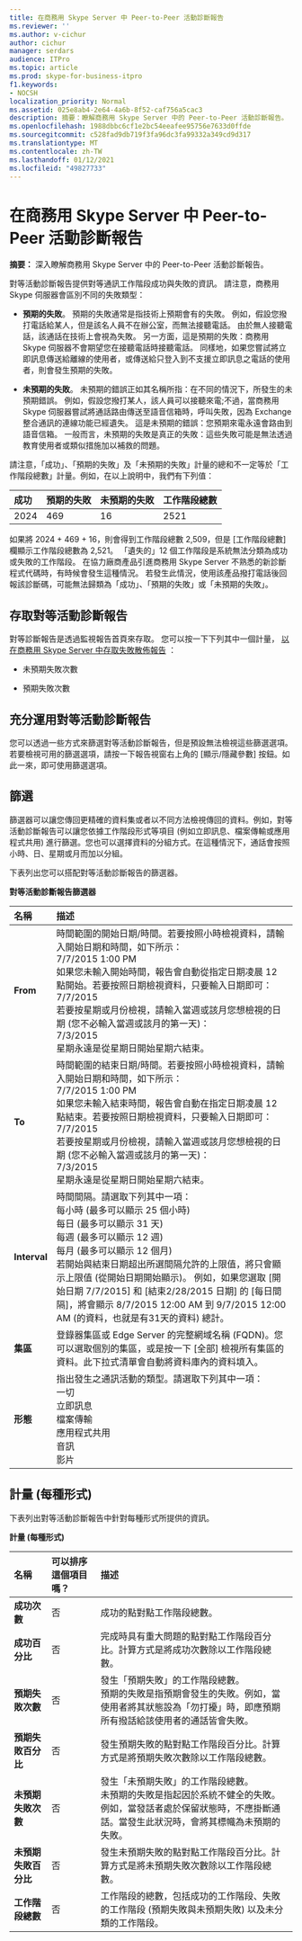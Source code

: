 ```yaml
---
title: 在商務用 Skype Server 中 Peer-to-Peer 活動診斷報告
ms.reviewer: ''
ms.author: v-cichur
author: cichur
manager: serdars
audience: ITPro
ms.topic: article
ms.prod: skype-for-business-itpro
f1.keywords:
- NOCSH
localization_priority: Normal
ms.assetid: 025e8ab4-2e64-4a6b-8f52-caf756a5cac3
description: 摘要：瞭解商務用 Skype Server 中的 Peer-to-Peer 活動診斷報告。
ms.openlocfilehash: 1988dbbc6cf1e2bc54eeafee95756e7633d0ffde
ms.sourcegitcommit: c528fad9db719f3fa96dc3fa99332a349cd9d317
ms.translationtype: MT
ms.contentlocale: zh-TW
ms.lasthandoff: 01/12/2021
ms.locfileid: "49827733"
---
```

# <a name="peer-to-peer-activity-diagnostic-report-in-skype-for-business-server"></a>在商務用 Skype Server 中 Peer-to-Peer 活動診斷報告
 
**摘要：** 深入瞭解商務用 Skype Server 中的 Peer-to-Peer 活動診斷報告。
  
對等活動診斷報告提供對等通訊工作階段成功與失敗的資訊。 請注意，商務用 Skype 伺服器會區別不同的失敗類型：
  
- **預期的失敗**。 預期的失敗通常是指技術上預期會有的失敗。 例如，假設您撥打電話給某人，但是該名人員不在辦公室，而無法接聽電話。 由於無人接聽電話，該通話在技術上會視為失敗。 另一方面，這是預期的失敗：商務用 Skype 伺服器不會期望您在接聽電話時接聽電話。 同樣地，如果您嘗試將立即訊息傳送給離線的使用者，或傳送給只登入到不支援立即訊息之電話的使用者，則會發生預期的失敗。
    
- **未預期的失敗**。 未預期的錯誤正如其名稱所指：在不同的情況下，所發生的未預期錯誤。 例如，假設您撥打某人，該人員可以接聽來電;不過，當商務用 Skype 伺服器嘗試將通話路由傳送至語音信箱時，呼叫失敗，因為 Exchange 整合通訊的連線功能已經遺失。 這是未預期的錯誤：您預期來電永遠會路由到語音信箱。 一般而言，未預期的失敗是真正的失敗：這些失敗可能是無法透過教育使用者或類似措施加以補救的問題。
    
請注意，「成功」、「預期的失敗」及「未預期的失敗」計量的總和不一定等於「工作階段總數」計量。例如，在以上說明中，我們有下列值：
  
|**成功**|**預期的失敗**|**未預期的失敗**|**工作階段總數**|
|:-----|:-----|:-----|:-----|
|2024  <br/> |469  <br/> |16   <br/> |2521  <br/> |
   
如果將 2024 + 469 + 16，則會得到工作階段總數 2,509，但是 [工作階段總數] 欄顯示工作階段總數為 2,521。 「遺失的」12 個工作階段是系統無法分類為成功或失敗的工作階段。 在協力廠商產品引進商務用 Skype Server 不熟悉的新診斷程式代碼時，有時候會發生這種情況。 若發生此情況，使用該產品撥打電話後回報該診斷碼，可能無法歸類為「成功」、「預期的失敗」或「未預期的失敗」。
  
## <a name="accessing-the-peer-to-peer-activity-diagnostic-report"></a>存取對等活動診斷報告

對等診斷報告是透過監視報告首頁來存取。 您可以按一下下列其中一個計量， [以在商務用 Skype Server 中存取失敗散佈報告](failure-distribution-report.md) ：
  
- 未預期失敗次數
    
- 預期失敗次數
    
## <a name="making-the-best-use-of-the-peer-to-peer-activity-diagnostic-report"></a>充分運用對等活動診斷報告

您可以透過一些方式來篩選對等活動診斷報告，但是預設無法檢視這些篩選選項。若要檢視可用的篩選選項，請按一下報告視窗右上角的 [顯示/隱藏參數] 按鈕。如此一來，即可使用篩選選項。
  
## <a name="filters"></a>篩選

篩選器可以讓您傳回更精確的資料集或者以不同方法檢視傳回的資料。例如，對等活動診斷報告可以讓您依據工作階段形式等項目 (例如立即訊息、檔案傳輸或應用程式共用) 進行篩選。您也可以選擇資料的分組方式。在這種情況下，通話會按照小時、日、星期或月而加以分組。
  
下表列出您可以搭配對等活動診斷報告的篩選器。
  
**對等活動診斷報告篩選器**

|**名稱**|**描述**|
|:-----|:-----|
|**From** <br/> |時間範圍的開始日期/時間。若要按照小時檢視資料，請輸入開始日期和時間，如下所示：  <br/> 7/7/2015 1:00 PM  <br/> 如果您未輸入開始時間，報告會自動從指定日期凌晨 12 點開始。若要按照日期檢視資料，只要輸入日期即可：  <br/> 7/7/2015  <br/> 若要按星期或月份檢視，請輸入當週或該月您想檢視的日期 (您不必輸入當週或該月的第一天)：  <br/> 7/3/2015  <br/> 星期永遠是從星期日開始星期六結束。  <br/> |
|**To** <br/> |時間範圍的結束日期/時間。若要按照小時檢視資料，請輸入開始日期和時間，如下所示：  <br/> 7/7/2015 1:00 PM  <br/> 如果您未輸入結束時間，報告會自動在指定日期凌晨 12 點結束。若要按照日期檢視資料，只要輸入日期即可：  <br/> 7/7/2015  <br/> 若要按星期或月份檢視，請輸入當週或該月您想檢視的日期 (您不必輸入當週或該月的第一天)：  <br/> 7/3/2015  <br/> 星期永遠是從星期日開始星期六結束。  <br/> |
|**Interval** <br/> | 時間間隔。請選取下列其中一項： <br/>  每小時 (最多可以顯示 25 個小時) <br/>  每日 (最多可以顯示 31 天) <br/>  每週 (最多可以顯示 12 週) <br/>  每月 (最多可以顯示 12 個月) <br/>  若開始與結束日期超出所選間隔允許的上限值，將只會顯示上限值 (從開始日期開始顯示)。 例如，如果您選取 [開始日期 7/7/2015] 和 [結束2/28/2015 日期] 的 [每日間隔]，將會顯示 8/7/2015 12:00 AM 到 9/7/2015 12:00 AM (的資料，也就是有31天的資料) 總計。 <br/> |
|**集區** <br/> |登錄器集區或 Edge Server 的完整網域名稱 (FQDN)。您可以選取個別的集區，或是按一下 [全部] 檢視所有集區的資料。此下拉式清單會自動將資料庫內的資料填入。<br/> |
|**形態** <br/> | 指出發生之通訊活動的類型。請選取下列其中一項： <br/>  一切 <br/>  立即訊息 <br/>  檔案傳輸 <br/>  應用程式共用 <br/>  音訊 <br/>  影片 <br/> |
   
## <a name="metrics-per-modality"></a>計量 (每種形式)

下表列出對等活動診斷報告中針對每種形式所提供的資訊。
  
**計量 (每種形式)**

|**名稱**|**可以排序這個項目嗎？**|**描述**|
|:-----|:-----|:-----|
|**成功次數** <br/> |否  <br/> |成功的點對點工作階段總數。  <br/> |
|**成功百分比** <br/> |否  <br/> |完成時具有重大問題的點對點工作階段百分比。計算方式是將成功次數除以工作階段總數。  <br/> |
|**預期失敗次數** <br/> |否  <br/> |發生「預期失敗」的工作階段總數。  <br/> 預期的失敗是指預期會發生的失敗。例如，當使用者將其狀態設為「勿打擾」時，即應預期所有撥話給該使用者的通話皆會失敗。  <br/> |
|**預期失敗百分比** <br/> |否  <br/> |發生預期失敗的點對點工作階段百分比。計算方式是將預期失敗次數除以工作階段總數。  <br/> |
|**未預期失敗次數** <br/> |否  <br/> |發生「未預期失敗」的工作階段總數。  <br/> 未預期的失敗是指起因於系統不健全的失敗。例如，當發話者處於保留狀態時，不應掛斷通話。當發生此狀況時，會將其標幟為未預期的失敗。  <br/> |
|**未預期失敗百分比** <br/> |否  <br/> |發生未預期失敗的點對點工作階段百分比。計算方式是將未預期失敗次數除以工作階段總數。  <br/> |
|**工作階段總數** <br/> |否  <br/> |工作階段的總數，包括成功的工作階段、失敗的工作階段 (預期失敗與未預期失敗) 以及未分類的工作階段。  <br/> |
   


